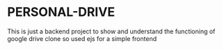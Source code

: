 # PERSONAL-DRIVE
This is just a backend project to show and understand the functioning of google drive clone so used ejs for a simple frontend
